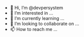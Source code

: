 - 👋 Hi, I’m @devpersystem
- 👀 I’m interested in ...
- 🌱 I’m currently learning ...
- 💞️ I’m looking to collaborate on ...
- 📫 How to reach me ...

<!---
devpersystem/devpersystem is a ✨ special ✨ repository because its `README.md` (this file) appears on your GitHub profile.
You can click the Preview link to take a look at your changes.
--->
